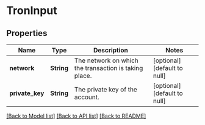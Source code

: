 # TronInput
## Properties

| Name | Type | Description | Notes |
|------------ | ------------- | ------------- | -------------|
| **network** | **String** | The network on which the transaction is taking place. | [optional] [default to null] |
| **private\_key** | **String** | The private key of the account. | [optional] [default to null] |

[[Back to Model list]](../README.md#documentation-for-models) [[Back to API list]](../README.md#documentation-for-api-endpoints) [[Back to README]](../README.md)

